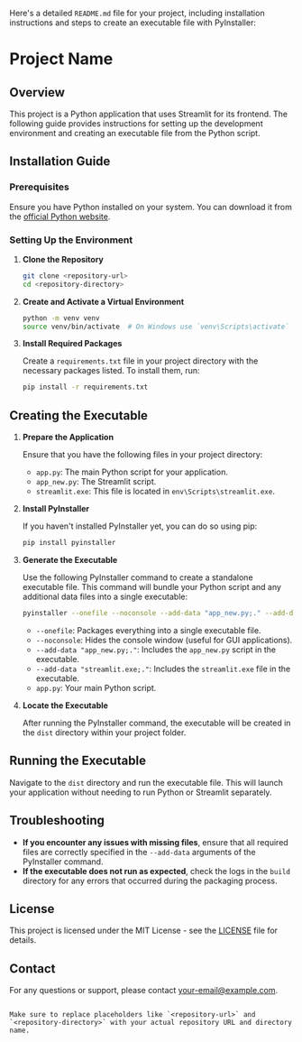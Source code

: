 Here's a detailed `README.md` file for your project, including installation instructions and steps to create an executable file with PyInstaller:


# Project Name

## Overview

This project is a Python application that uses Streamlit for its frontend. The following guide provides instructions for setting up the development environment and creating an executable file from the Python script.

## Installation Guide

### Prerequisites

Ensure you have Python installed on your system. You can download it from the [official Python website](https://www.python.org/downloads/).

### Setting Up the Environment

1. **Clone the Repository**

   ```bash
   git clone <repository-url>
   cd <repository-directory>
   ```

2. **Create and Activate a Virtual Environment**

   ```bash
   python -m venv venv
   source venv/bin/activate  # On Windows use `venv\Scripts\activate`
   ```

3. **Install Required Packages**

   Create a `requirements.txt` file in your project directory with the necessary packages listed. To install them, run:

   ```bash
   pip install -r requirements.txt
   ```

## Creating the Executable

1. **Prepare the Application**

   Ensure that you have the following files in your project directory:
   - `app.py`: The main Python script for your application.
   - `app_new.py`: The Streamlit script.
   - `streamlit.exe`: This file is located in `env\Scripts\streamlit.exe`.

2. **Install PyInstaller**

   If you haven't installed PyInstaller yet, you can do so using pip:

   ```bash
   pip install pyinstaller
   ```

3. **Generate the Executable**

   Use the following PyInstaller command to create a standalone executable file. This command will bundle your Python script and any additional data files into a single executable:

   ```bash
   pyinstaller --onefile --noconsole --add-data "app_new.py;." --add-data "streamlit.exe;." app.py
   ```

   - `--onefile`: Packages everything into a single executable file.
   - `--noconsole`: Hides the console window (useful for GUI applications).
   - `--add-data "app_new.py;."`: Includes the `app_new.py` script in the executable.
   - `--add-data "streamlit.exe;."`: Includes the `streamlit.exe` file in the executable.
   - `app.py`: Your main Python script.

4. **Locate the Executable**

   After running the PyInstaller command, the executable will be created in the `dist` directory within your project folder.

## Running the Executable

Navigate to the `dist` directory and run the executable file. This will launch your application without needing to run Python or Streamlit separately.

## Troubleshooting

- **If you encounter any issues with missing files**, ensure that all required files are correctly specified in the `--add-data` arguments of the PyInstaller command.
- **If the executable does not run as expected**, check the logs in the `build` directory for any errors that occurred during the packaging process.

## License

This project is licensed under the MIT License - see the [LICENSE](LICENSE) file for details.

## Contact

For any questions or support, please contact [your-email@example.com](mailto:your-email@example.com).
```

Make sure to replace placeholders like `<repository-url>` and `<repository-directory>` with your actual repository URL and directory name.
